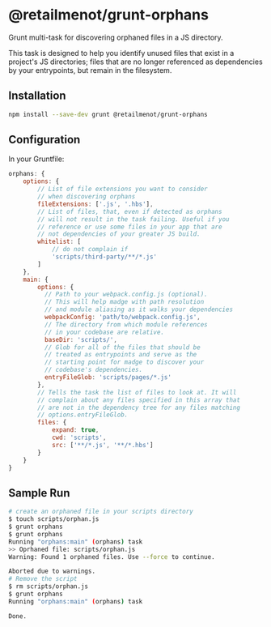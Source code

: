 # @retailmenot/grunt-orphans

Grunt multi-task for discovering orphaned files in a JS directory.

This task is designed to help you identify unused files that exist in a project's JS directories; files that are no longer referenced as dependencies by your entrypoints, but remain in the filesystem.

## Installation

```bash
npm install --save-dev grunt @retailmenot/grunt-orphans
```

## Configuration

In your Gruntfile:

```javascript
orphans: {
	options: {
		// List of file extensions you want to consider
		// when discovering orphans
		fileExtensions: ['.js', '.hbs'],
		// List of files, that, even if detected as orphans
		// will not result in the task failing. Useful if you
		// reference or use some files in your app that are
		// not dependencies of your greater JS build.
		whitelist: [
			// do not complain if
			'scripts/third-party/**/*.js'
		]
	},
	main: {
		options: {
		  // Path to your webpack.config.js (optional).
		  // This will help madge with path resolution
		  // and module aliasing as it walks your dependencies
		  webpackConfig: 'path/to/webpack.config.js',
		  // The directory from which module references
		  // in your codebase are relative.
		  baseDir: 'scripts/',
		  // Glob for all of the files that should be
		  // treated as entrypoints and serve as the
		  // starting point for madge to discover your
		  // codebase's dependencies.
		  entryFileGlob: 'scripts/pages/*.js'
		},
		// Tells the task the list of files to look at. It will
		// complain about any files specified in this array that
		// are not in the dependency tree for any files matching
		// options.entryFileGlob.
		files: {
			expand: true,
			cwd: 'scripts',
			src: ['**/*.js', '**/*.hbs']
		}
	}
}
```

## Sample Run

```bash
# create an orphaned file in your scripts directory
$ touch scripts/orphan.js
$ grunt orphans
$ grunt orphans
Running "orphans:main" (orphans) task
>> Oprhaned file: scripts/orphan.js
Warning: Found 1 orphaned files. Use --force to continue.

Aborted due to warnings.
# Remove the script
$ rm scripts/orphan.js
$ grunt orphans
Running "orphans:main" (orphans) task

Done.
```